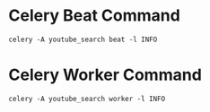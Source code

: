 # Celery Beat Command
```
celery -A youtube_search beat -l INFO
```

# Celery Worker Command
```
celery -A youtube_search worker -l INFO
```